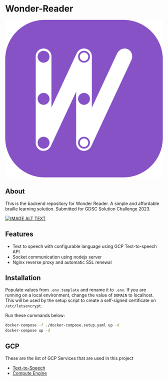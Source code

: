 # Wonder-Reader
![Logo of a W with braille etched on it](/flask-utils/wonder_logo.png) 

## About
This is the backend repository for Wonder Reader. A simple and affordable braille learning solution. Submitted for GDSC Solution Challenge 2023. 

[![IMAGE ALT TEXT](http://img.youtube.com/vi/Li-c-Ixpmxo/0.jpg)](http://www.youtube.com/watch?v=Li-c-Ixpmxo "Video Title")

## Features
- Text to speech with configurable language using GCP Text-to-speech API
- Socket communication using nodejs server
- Nginx reverse proxy and automatic SSL renewal

## Installation
Populate values from `.env.template` and rename it to `.env`. If you are running on a local environment, change the value of `DOMAIN` to localhost. This will be used by the setup script to create a self-signed certificate on `/etc/letsencrypt`. 

Run these commands below:
```bash
docker-compose -f ./docker-compose.setup.yaml up -d
docker-compose up -d
```

## GCP
These are the list of GCP Services that are used in this project
- [Text-to-Speech](https://cloud.google.com/text-to-speech)
- [Compute Engine](https://cloud.google.com/compute)

